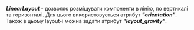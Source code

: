 ***LinearLayout*** - дозволяє розміщувати компоненти в лінію, по вертикалі та горизонталі. Для цього використовується атрибут ***"orientation"***. Також в цьому layout-i можна задати атрибут ***"layout_gravity"***.
